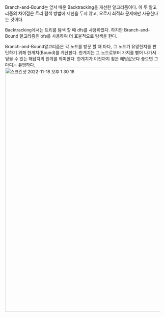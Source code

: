 Branch-and-Bound는 앞서 배운 Backtracking을 개선한 알고리즘이다. 이 두 알고리즘의 차이점은 트리 탐색 방법에 제한을 두지 않고, 오로지 최적화 문제에만 사용한다는 것이다.

Backtracking에서는 트리를 탐색 할 때 dfs를 사용하였다. 하지만 Branch-and-Bound 알고리즘은 bfs를 사용하여 더 효율적으로 탐색을 한다. 

Branch-and-Bound알고리즘은 각 노드를 방문 할 때 마다, 그 노드가 유망한지를 판단하기 위해 한계치(Bound)를 계산한다. 한계치는 그 노드로부터 가지를 뻗어 나가서 얻을 수 있는 해답치의 한계를 의미한다. 
한계치가 이전까지 찾은 해답값보다 좋으면 그 마디는 유망하다.
<img width="796" alt="스크린샷 2022-11-18 오후 1 30 18" src="https://user-images.githubusercontent.com/101544632/202617519-2cd23eb3-c9f2-4a77-8529-c899bd1d6949.png">

